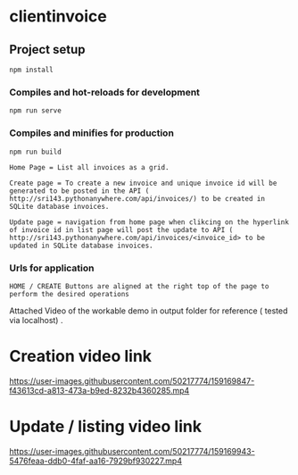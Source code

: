 # clientinvoice

## Project setup
```
npm install
```

### Compiles and hot-reloads for development
```
npm run serve
```

### Compiles and minifies for production
```
npm run build
```

    Home Page = List all invoices as a grid.
    
    Create page = To create a new invoice and unique invoice id will be generated to be posted in the API ( http://sri143.pythonanywhere.com/api/invoices/) to be created in SQLite database invoices.
    
    Update page = navigation from home page when clikcing on the hyperlink of invoice id in list page will post the update to API ( http://sri143.pythonanywhere.com/api/invoices/<invoice_id> to be updated in SQLite database invoices.
    
### Urls for application
```
HOME / CREATE Buttons are aligned at the right top of the page to perform the desired operations

``` 
    
Attached Video of the workable demo in output folder for reference ( tested via localhost) . 

# Creation video link 

https://user-images.githubusercontent.com/50217774/159169847-f43613cd-a813-473a-b9ed-8232b4360285.mp4

# Update / listing video link

https://user-images.githubusercontent.com/50217774/159169943-5476feaa-ddb0-4faf-aa16-7929bf930227.mp4


